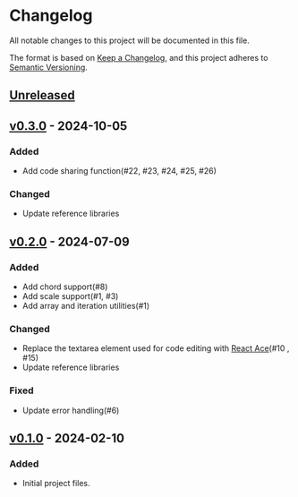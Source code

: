# Changelog

All notable changes to this project will be documented in this file.

The format is based on [Keep a Changelog](https://keepachangelog.com/en/1.1.0/),
and this project adheres to [Semantic Versioning](https://semver.org/spec/v2.0.0.html).

## [Unreleased]

## [v0.3.0] - 2024-10-05

### Added

- Add code sharing function(#22, #23, #24, #25, #26)

### Changed

- Update reference libraries

## [v0.2.0] - 2024-07-09

### Added

- Add chord support(#8)
- Add scale support(#1, #3)
- Add array and iteration utilities(#1)

### Changed

- Replace the textarea element used for code editing with [React Ace](https://github.com/securingsincity/react-ace)(#10 , #15)
- Update reference libraries

### Fixed

- Update error handling(#6)

## [v0.1.0] - 2024-02-10

### Added

- Initial project files.

[unreleased]: https://github.com/DBC-Works/live-tone/compare/v0.3.0...HEAD
[v0.3.0]: https://github.com/DBC-Works/live-tone/releases/tag/v0.3.0
[v0.2.0]: https://github.com/DBC-Works/live-tone/releases/tag/v0.2.0
[v0.1.0]: https://github.com/DBC-Works/live-tone/releases/tag/v0.1.0
